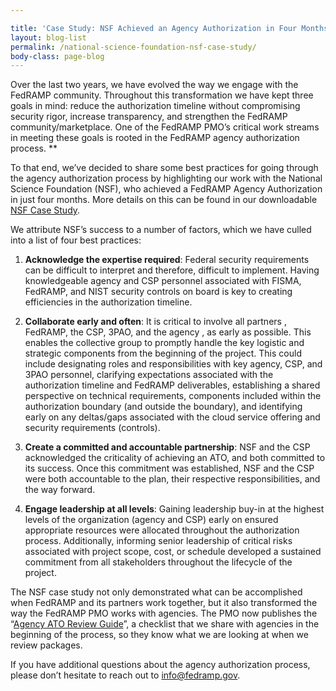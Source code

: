 ```yaml
---

title: 'Case Study: NSF Achieved an Agency Authorization in Four Months'
layout: blog-list
permalink: /national-science-foundation-nsf-case-study/
body-class: page-blog
---
```

Over the last two years, we have evolved the way we engage with the FedRAMP community. Throughout this transformation we have kept three goals in mind: reduce the authorization timeline without compromising security rigor, increase transparency, and strengthen the FedRAMP community/marketplace. One of the FedRAMP PMO’s critical work streams in meeting these goals is rooted in the FedRAMP agency authorization process. **

To that end, we’ve decided to share some best practices for going through the agency authorization process by highlighting our work with the National Science Foundation (NSF), who achieved a FedRAMP Agency Authorization in just four months. More details on this can be found in our downloadable [NSF Case Study](https://trello-attachments.s3.amazonaws.com/5925a2524132ee43e4cf64cc/594c2501d8e10a32fb15a672/fe9746945cb9618af97045f1c5471ef3/FedRAMP_NSF_Case_Study_06202017_V5.pdf).

We attribute NSF’s success to a number of factors, which we have culled into a list of four best practices:


  1. **Acknowledge the expertise required**: Federal security requirements can be difficult to interpret and therefore, difficult to implement. Having knowledgeable agency and CSP personnel associated with FISMA, FedRAMP, and NIST security controls on board is key to creating efficiencies in the authorization timeline.

  2. **Collaborate early and often**: It is critical to involve all partners , FedRAMP, the CSP, 3PAO, and the agency , as early as possible. This enables the collective group to promptly handle the key logistic and strategic components from the beginning of the project. This could include designating roles and responsibilities with key agency, CSP, and 3PAO personnel, clarifying expectations associated with the authorization timeline and FedRAMP deliverables, establishing a shared perspective on technical requirements, components included within the authorization boundary (and outside the boundary), and identifying early on any deltas/gaps associated with the cloud service offering and security requirements (controls).  

  3. **Create a committed and accountable partnership**: NSF and the CSP acknowledged the criticality of achieving an ATO, and both committed to its success. Once this commitment was established, NSF and the CSP were both accountable to the plan, their respective responsibilities, and the way forward.

  4. **Engage leadership at all levels**: Gaining leadership buy-in at the highest levels of the organization (agency and CSP) early on ensured appropriate resources were allocated throughout the authorization process. Additionally, informing senior leadership of critical risks associated with project scope, cost, or schedule developed a sustained commitment from all stakeholders throughout the lifecycle of the project.  


The NSF case study not only demonstrated what can be accomplished when FedRAMP and its partners work together, but it also transformed the way the FedRAMP PMO works with agencies. The PMO now publishes the “[Agency ATO Review Guide](https://s3.amazonaws.com/sitesusa/wp-content/uploads/sites/482/2016/06/Agency-ATO-Report-Template-Version-2.10-b.pdf)”, a checklist that we share with agencies in the beginning of the process, so they know what we are looking at when we review packages.

If you have additional questions about the agency authorization process, please don’t hesitate to reach out to [info@fedramp.gov](mailto:info@fedramp.gov).
